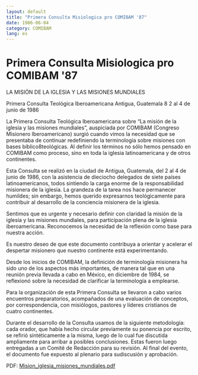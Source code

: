 ```yaml
---
layout: default
title: "Primera Consulta Misiologica pro COMIBAM '87"
date: 1986-06-04
category: COMIBAM
lang: es
---
```

<h1>Primera Consulta Misiologica pro COMIBAM '87</h1>
<p>LA MISIÓN DE LA IGLESIA Y LAS MISIONES MUNDIALES</p>
<p>Primera Consulta Teológica Iberoamericana Antigua, Guatemala 8 2 al 4 de junio de 1986</p>
<p>La Primera Consulta Teológica Iberoamericana sobre “La misión de la iglesia y las misiones mundiales”, auspiciada por COMIBAM (Congreso Misionero Iberoamericano) surgió cuando vimos la necesidad que se presentaba de continuar redefiniendo la terminología sobre misiones con bases bíblico8teológicas. Al definir los términos no sólo hemos pensado en COMIBAM como proceso, sino en toda la iglesia latinoamericana y de otros continentes.</p>
<p>Esta Consulta se realizó en la ciudad de Antigua, Guatemala, del 2 al 4 de junio de
1986, con la asistencia de dieciocho delegados de siete países latinoamericanos, todos sintiendo la carga enorme de la responsabilidad misionera de la iglesia. La grandeza
de la tarea nos hace permanecer humildes; sin embargo, hemos querido expresarnos teológicamente para contribuir al desarrollo de la conciencia misionera de la iglesia.</p>
<p>Sentimos que es urgente y necesario definir con claridad la misión de la iglesia y las misiones mundiales, para participación plena de la iglesia iberoamericana. Reconocemos la necesidad de la reflexión como base para nuestra acción.</p>
<p>Es nuestro deseo de que este documento contribuya a orientar y acelerar el despertar misionero que nuestro continente está experimentando.</p>
<p>Desde los inicios de COMIBAM, la definición de terminología misionera ha sido uno de los aspectos más importantes, de manera tal que en una reunión previa llevada a cabo en México, en diciembre de 1984, se reflexionó sobre la necesidad de clarificar la terminología a emplearse.</p>
<p>Para la organización de esta Primera Consulta se llevaron a cabo varios encuentros preparatorios, acompañados de una evaluación de conceptos, por correspondencia, con misiólogos, pastores y líderes cristianos de cuatro continentes.</p>
<p>Durante el desarrollo de la Consulta usamos de la siguiente metodología: cada orador, que había hecho circular previamente su ponencia por escrito, se refirió sintéticamente a la misma, luego de lo cual fue discutida ampliamente para arribar a posibles conclusiones. Estas fueron luego entregadas a un Comité de Redacción para su revisión. Al final del evento, el documento fue expuesto al plenario para sudiscusión y aprobación.</p>
<p>PDF: <a href="{{ site.baseurl }}/assets/pdf/1986/06/04/Mision_iglesia_misiones_mundiales.pdf">Mision_iglesia_misiones_mundiales.pdf</a></p>
